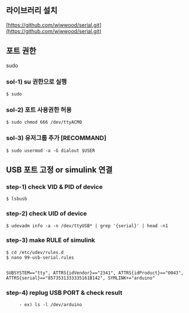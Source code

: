 
## 라이브러리 설치
[https://github.com/wjwwood/serial.git](https://github.com/wjwwood/serial.git)

## 포트 권한
sudo
### sol-1) su 권한으로 실행
    $ sudo
### sol-2) 포트 사용권한 허용
    $ sudo chmod 666 /dev/ttyACM0
### sol-3) 유저그룹 추가 [RECOMMAND]
    $ sudo usermod -a -G dialout $USER



## USB 포트 고정 or simulink 연결
 ### step-1) check VID & PID of device
    $ lsbusb
 ### step-2) check UID of device
    $ udevadm info -a -n /dev/ttyUSB* | grep '{serial}' | head -n1
 ### step-3) make RULE of simulink
    $ cd /etc/udev/rules.d
    $ nano 99-usb-serial.rules
    
    
    SUBSYSTEM=="tty", ATTRS{idVendor}=="2341", ATTRS{idProduct}=="0043", ATTRS{serial}=="8573531333335161B142", SYMLINK+="arduino"
    
 ### step-4) replug USB PORT & check result
         - ex) ls -l /dev/arduino
